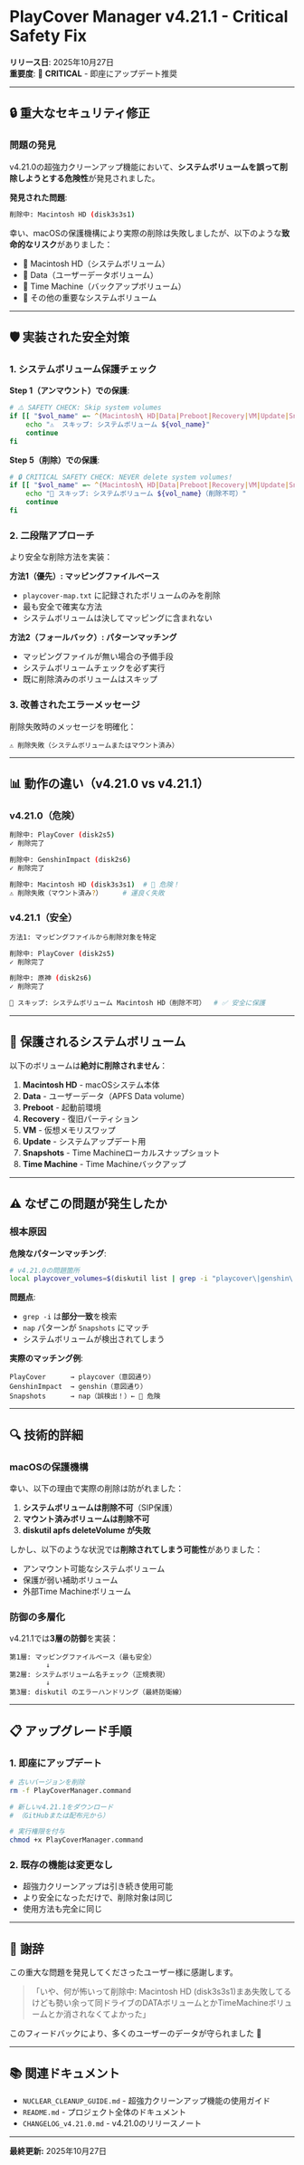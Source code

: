 # PlayCover Manager v4.21.1 - Critical Safety Fix

**リリース日**: 2025年10月27日  
**重要度**: 🔴 **CRITICAL** - 即座にアップデート推奨

---

## 🔒 重大なセキュリティ修正

### 問題の発見
v4.21.0の超強力クリーンアップ機能において、**システムボリュームを誤って削除しようとする危険性**が発見されました。

**発見された問題**:
```bash
削除中: Macintosh HD (disk3s3s1)
```

幸い、macOSの保護機構により実際の削除は失敗しましたが、以下のような**致命的なリスク**がありました：
- 🚨 Macintosh HD（システムボリューム）
- 🚨 Data（ユーザーデータボリューム）
- 🚨 Time Machine（バックアップボリューム）
- 🚨 その他の重要なシステムボリューム

---

## 🛡️ 実装された安全対策

### 1. システムボリューム保護チェック

**Step 1（アンマウント）での保護**:
```bash
# ⚠️ SAFETY CHECK: Skip system volumes
if [[ "$vol_name" =~ ^(Macintosh\ HD|Data|Preboot|Recovery|VM|Update|Snapshots|Time\ Machine) ]]; then
    echo "⚠️  スキップ: システムボリューム ${vol_name}"
    continue
fi
```

**Step 5（削除）での保護**:
```bash
# 🔒 CRITICAL SAFETY CHECK: NEVER delete system volumes!
if [[ "$vol_name" =~ ^(Macintosh\ HD|Data|Preboot|Recovery|VM|Update|Snapshots|Time\ Machine) ]]; then
    echo "🛑 スキップ: システムボリューム ${vol_name}（削除不可）"
    continue
fi
```

### 2. 二段階アプローチ

より安全な削除方法を実装：

**方法1（優先）: マッピングファイルベース**
- `playcover-map.txt` に記録されたボリュームのみを削除
- 最も安全で確実な方法
- システムボリュームは決してマッピングに含まれない

**方法2（フォールバック）: パターンマッチング**
- マッピングファイルが無い場合の予備手段
- システムボリュームチェックを必ず実行
- 既に削除済みのボリュームはスキップ

### 3. 改善されたエラーメッセージ

削除失敗時のメッセージを明確化：
```
⚠ 削除失敗（システムボリュームまたはマウント済み）
```

---

## 📊 動作の違い（v4.21.0 vs v4.21.1）

### v4.21.0（危険）
```bash
削除中: PlayCover (disk2s5)
✓ 削除完了

削除中: GenshinImpact (disk2s6)
✓ 削除完了

削除中: Macintosh HD (disk3s3s1)  # 🚨 危険！
⚠ 削除失敗（マウント済み?）     # 運良く失敗
```

### v4.21.1（安全）
```bash
方法1: マッピングファイルから削除対象を特定

削除中: PlayCover (disk2s5)
✓ 削除完了

削除中: 原神 (disk2s6)
✓ 削除完了

🛑 スキップ: システムボリューム Macintosh HD（削除不可）  # ✅ 安全に保護
```

---

## 🎯 保護されるシステムボリューム

以下のボリュームは**絶対に削除されません**：

1. **Macintosh HD** - macOSシステム本体
2. **Data** - ユーザーデータ（APFS Data volume）
3. **Preboot** - 起動前環境
4. **Recovery** - 復旧パーティション
5. **VM** - 仮想メモリスワップ
6. **Update** - システムアップデート用
7. **Snapshots** - Time Machineローカルスナップショット
8. **Time Machine** - Time Machineバックアップ

---

## ⚠️ なぜこの問題が発生したか

### 根本原因

**危険なパターンマッチング**:
```bash
# v4.21.0の問題箇所
local playcover_volumes=$(diskutil list | grep -i "playcover\|genshin\|hkrpg\|nap\|zenless" | awk '{print $NF}')
```

**問題点**:
- `grep -i` は**部分一致**を検索
- `nap` パターンが `Snapshots` にマッチ
- システムボリュームが検出されてしまう

**実際のマッチング例**:
```
PlayCover      → playcover（意図通り）
GenshinImpact  → genshin（意図通り）
Snapshots      → nap（誤検出！）← 🚨 危険
```

---

## 🔍 技術的詳細

### macOSの保護機構

幸い、以下の理由で実際の削除は防がれました：

1. **システムボリュームは削除不可**（SIP保護）
2. **マウント済みボリュームは削除不可**
3. **diskutil apfs deleteVolume が失敗**

しかし、以下のような状況では**削除されてしまう可能性**がありました：
- アンマウント可能なシステムボリューム
- 保護が弱い補助ボリューム
- 外部Time Machineボリューム

### 防御の多層化

v4.21.1では**3層の防御**を実装：

```
第1層: マッピングファイルベース（最も安全）
         ↓
第2層: システムボリューム名チェック（正規表現）
         ↓
第3層: diskutil のエラーハンドリング（最終防衛線）
```

---

## 📋 アップグレード手順

### 1. 即座にアップデート

```bash
# 古いバージョンを削除
rm -f PlayCoverManager.command

# 新しいv4.21.1をダウンロード
# （GitHubまたは配布元から）

# 実行権限を付与
chmod +x PlayCoverManager.command
```

### 2. 既存の機能は変更なし

- 超強力クリーンアップは引き続き使用可能
- より安全になっただけで、削除対象は同じ
- 使用方法も完全に同じ

---

## 🙏 謝辞

この重大な問題を発見してくださったユーザー様に感謝します。

> 「いや、何が怖いって削除中: Macintosh HD (disk3s3s1)まあ失敗してるけども勢い余って同ドライブのDATAボリュームとかTimeMachineボリュームとか消されなくてよかった」

このフィードバックにより、多くのユーザーのデータが守られました 🙏

---

## 📚 関連ドキュメント

- `NUCLEAR_CLEANUP_GUIDE.md` - 超強力クリーンアップ機能の使用ガイド
- `README.md` - プロジェクト全体のドキュメント
- `CHANGELOG_v4.21.0.md` - v4.21.0のリリースノート

---

**最終更新:** 2025年10月27日
